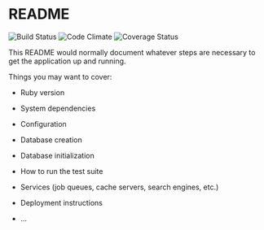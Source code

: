 # README

![Build Status](https://codeship.com/projects/43eb65e0-09b0-0135-3ff1-6a5539e5927f/status?branch=master)
![Code Climate](https://codeclimate.com/github/ericsharma/Mew-Meets-You.png)
![Coverage Status](https://coveralls.io/repos/ericsharma/Mew-Meets-You/badge.png)

This README would normally document whatever steps are necessary to get the
application up and running.

Things you may want to cover:

* Ruby version

* System dependencies

* Configuration

* Database creation

* Database initialization

* How to run the test suite

* Services (job queues, cache servers, search engines, etc.)

* Deployment instructions

* ...
